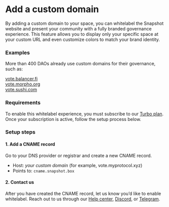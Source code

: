 # Add a custom domain

By adding a custom domain to your space, you can whitelabel the Snapshot website and present your community with a fully branded governance experience. This feature allows you to display only your specific space at your custom URL and even customize colors to match your brand identity.

### Examples

More than 400 DAOs already use custom domains for their governance, such as:

[vote.balancer.fi](https://vote.balancer.fi/)\
[vote.morpho.org](https://vote.morpho.org/)\
[vote.sushi.com](https://vote.sushi.com/)

### Requirements

To enable this whitelabel experience, you must subscribe to our [Turbo plan](turbo-plan.md). Once your subscription is active, follow the setup process below.

### Setup steps

#### 1. Add a CNAME record

Go to your DNS provider or registrar and create a new CNAME record.

* Host: _your custom domain_ (for example, vote.myprotocol.xyz)
* Points to: `cname.snapshot.box`

#### 2. Contact us

After you have created the CNAME record, let us know you’d like to enable whitelabel. Reach out to us through our [Help center](https://help.snapshot.box), [Discord](https://discord.snapshot.org), or [Telegram](https://t.me/bonustrack).&#x20;
